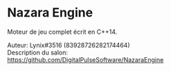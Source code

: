 # Nazara Engine

Moteur de jeu complet écrit en C++14.

Auteur: Lynix#3516 (83928726282174464) \
Description du salon: https://github.com/DigitalPulseSoftware/NazaraEngine
